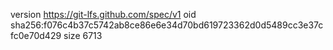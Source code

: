 version https://git-lfs.github.com/spec/v1
oid sha256:f076c4b37c5742ab8ce86e6e34d70bd619723362d0d5489cc3e37cfc0e70d429
size 6713
